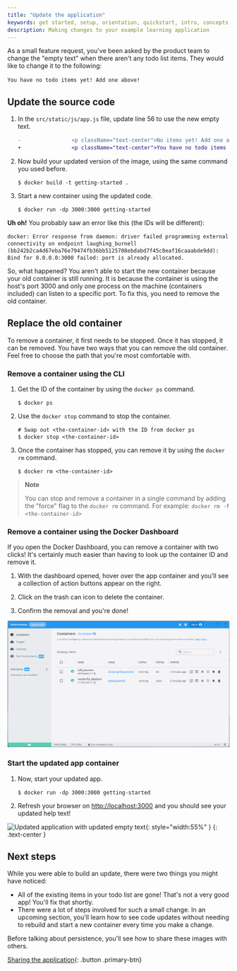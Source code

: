 ```yaml
---
title: "Update the application"
keywords: get started, setup, orientation, quickstart, intro, concepts, containers, docker desktop
description: Making changes to your example learning application
---
```



As a small feature request, you've been asked by the product team to
change the "empty text" when there aren't any todo list items. They
would like to change it to the following:

`You have no todo items yet! Add one above!`

## Update the source code

1. In the `src/static/js/app.js` file, update line 56 to use the new empty text.

    ```diff
    -                <p className="text-center">No items yet! Add one above!</p>
    +                <p className="text-center">You have no todo items yet! Add one above!</p>
    ```

2. Now build your updated version of the image, using the same command you used before.

    ```console
    $ docker build -t getting-started .
    ```

3. Start a new container using the updated code.

    ```console
    $ docker run -dp 3000:3000 getting-started
    ```

**Uh oh!** You probably saw an error like this (the IDs will be different):

```console
docker: Error response from daemon: driver failed programming external connectivity on endpoint laughing_burnell 
(bb242b2ca4d67eba76e79474fb36bb5125708ebdabd7f45c8eaf16caaabde9dd): Bind for 0.0.0.0:3000 failed: port is already allocated.
```

So, what happened? You aren't able to start the new container because your old container is still
running. It is because the container is using the host's port 3000 and
only one process on the machine (containers included) can listen to a specific port. To fix this, 
you need to remove the old container.

## Replace the old container

To remove a container, it first needs to be stopped. Once it has stopped, it can be removed. You have two
ways that you can remove the old container. Feel free to choose the path that you're most comfortable with.

### Remove a container using the CLI

1. Get the ID of the container by using the `docker ps` command.

    ```console
    $ docker ps
    ```

2. Use the `docker stop` command to stop the container.

    ```console
    # Swap out <the-container-id> with the ID from docker ps
    $ docker stop <the-container-id>
    ```

3. Once the container has stopped, you can remove it by using the `docker rm` command.

    ```console
    $ docker rm <the-container-id>
    ```

>**Note**
>
>You can stop and remove a container in a single command by adding the "force" flag
>to the `docker rm` command. For example: `docker rm -f <the-container-id>`
>

### Remove a container using the Docker Dashboard

If you open the Docker Dashboard, you can remove a container with two clicks! It's certainly
much easier than having to look up the container ID and remove it.

1. With the dashboard opened, hover over the app container and you'll see a collection of action
    buttons appear on the right.

2. Click on the trash can icon to delete the container. 

3. Confirm the removal and you're done!

![Docker Dashboard - removing a container](images/dashboard-removing-container.png)

### Start the updated app container

1. Now, start your updated app.

    ```console
    $ docker run -dp 3000:3000 getting-started
    ```

2. Refresh your browser on [http://localhost:3000](http://localhost:3000) and you should see your updated help text!

![Updated application with updated empty text](images/todo-list-updated-empty-text.png){: style="width:55%" }
{: .text-center }

## Next steps

While you were able to build an update, there were two things you might have noticed:

- All of the existing items in your todo list are gone! That's not a very good app! You'll fix that
shortly.
- There were a lot of steps involved for such a small change. In an upcoming section, you'll learn
how to see code updates without needing to rebuild and start a new container every time you make a change.

Before talking about persistence, you'll see how to share these images with others.


[Sharing the application](04_sharing_app.md){: .button .primary-btn}